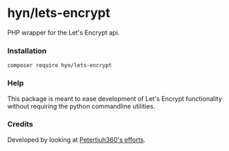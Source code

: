 # hyn/lets-encrypt

PHP wrapper for the Let's Encrypt api.

### Installation

```
composer require hyn/lets-encrypt
```

### Help

This package is meant to ease development of Let's Encrypt functionality without
requiring the python commandline utilities.


### Credits

Developed by looking at [Petertjuh360's efforts](https://github.com/Petertjuh360/da-letsencrypt).
